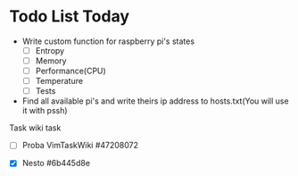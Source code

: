 # Todo List Today
- Write custom function for raspberry pi's states
	- [ ] Entropy
	- [ ] Memory
	- [ ] Performance(CPU)
	- [ ] Temperature
	- [ ] Tests

- Find all available pi's and write theirs ip address to hosts.txt(You will use it with pssh)

Task wiki task
* [ ] Proba VimTaskWiki  #47208072
* [X] Nesto  #6b445d8e

